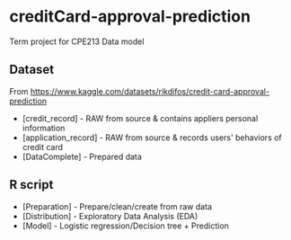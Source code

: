 # creditCard-approval-prediction
Term project for CPE213 Data model

## Dataset
From https://www.kaggle.com/datasets/rikdifos/credit-card-approval-prediction
- [credit_record] - RAW from source & contains appliers personal information
- [application_record] - RAW from source & records users' behaviors of credit card
- [DataComplete] - Prepared  data

## R script
- [Preparation] - Prepare/clean/create from raw data
- [Distribution] - Exploratory Data Analysis (EDA)
- [Model] - Logistic regression/Decision tree + Prediction
